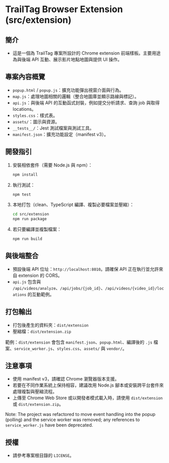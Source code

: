 # TrailTag Browser Extension (src/extension)

## 簡介

- 這是一個為 TrailTag 專案所設計的 Chrome extension 前端樣板。主要用途為與後端 API 互動、展示影片地點地圖與提供 UI 操作。

## 專案內容概覽

- `popup.html` / `popup.js`：擴充功能彈出視窗介面與行為。
- `map.js`：處理地圖相關的邏輯（整合地圖庫並顯示路線與標記）。
- `api.js`：與後端 API 的互動函式封裝，例如提交分析請求、查詢 job 與取得 locations。
- `styles.css`：樣式表。
- `assets/`：圖示與資源。
- `__tests__/`：Jest 測試檔案與測試工具。
- `manifest.json`：擴充功能設定（manifest v3）。

## 開發指引

1. 安裝相依套件（需要 Node.js 與 npm）：

    ```bash
    npm install
    ```

2. 執行測試：

    ```bash
    npm test
    ```

3. 本地打包（clean、TypeScript 編譯、複製必要檔案並壓縮）：

    ```bash
    cd src/extension
    npm run package
    ```

4. 若只要編譯並複製檔案：

    ```bash
    npm run build
    ```

## 與後端整合

- 預設後端 API 位址：`http://localhost:8010`。請確保 API 正在執行並允許來自 extension 的 CORS。
- `api.js` 包含與 `/api/videos/analyze`、`/api/jobs/{job_id}`、`/api/videos/{video_id}/locations` 的互動範例。

## 打包輸出

- 打包後產生的資料夾：`dist/extension`
- 壓縮檔：`dist/extension.zip`

範例：`dist/extension` 會包含 `manifest.json`、`popup.html`、編譯後的 `.js` 檔案、`service_worker.js`、`styles.css`、`assets/` 與 `vendor/`。

## 注意事項

- 使用 manifest v3，請確認 Chrome 瀏覽器版本支援。
- 若要在不同作業系統上保持相容，建議改用 Node.js 腳本或安裝跨平台套件來處理複製與壓縮流程。
- 上傳至 Chrome Web Store 或以開發者模式載入時，請使用 `dist/extension` 或 `dist/extension.zip`。

Note: The project was refactored to move event handling into the popup (polling) and the service worker was removed; any references to `service_worker.js` have been deprecated.

## 授權

- 請參考專案根目錄的 `LICENSE`。
